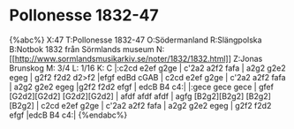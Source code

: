 # Pollonesse 1832-47

{%abc%}
X:47
T:Pollonesse 1832-47
O:Södermanland
R:Slängpolska
B:Notbok 1832 från Sörmlands museum
N:[[http://www.sormlandsmusikarkiv.se/noter/1832/1832.html]]
Z:Jonas Brunskog
M: 3/4
L: 1/16
K: C
|:c2cd e2ef g2ge | c'2a2 a2f2 fafa | a2g2 g2e2 egeg | g2f2 f2d2 d2>f2 |efgf edBd cGAB | 
c2cd e2ef g2ge | c'2a2 a2f2 fafa | a2g2 g2e2 egeg |g2f2 f2d2 efgf | edcB B4 c4:| 
|:gece gece gece | gfef [G2d2][G2d2] [G2d2][G2d2] | afdf afdf afdf | agfg [B2g2][B2g2] [B2g2][B2g2] |
c2cd e2ef g2ge | c'2a2 a2f2 fafa | a2g2 g2e2 egeg | g2f2 f2d2 efgf |edcB B4 c4:| 
{%endabc%}

